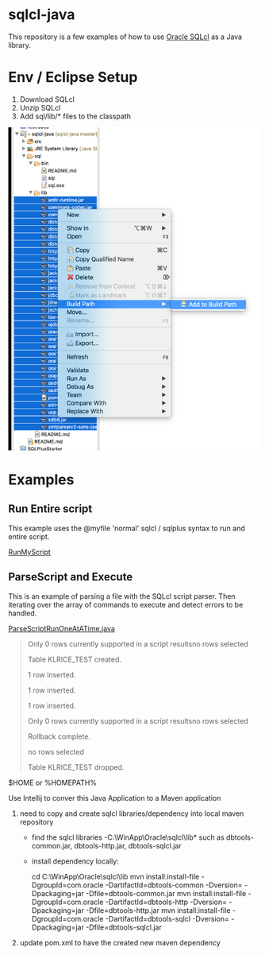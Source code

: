 # sqlcl-java

This repository is a few examples of how to use [Oracle SQLcl](http://www.oracle.com/technetwork/developer-tools/sqlcl/overview/index.html) as a Java library.

# Env / Eclipse Setup

1. Download SQLcl
2. Unzip SQLcl
3. Add sql/lib/* files to the classpath

![](sqlcl-eclipse-path.png)

# 

# Examples


## Run Entire script
This example uses the @myfile 'normal' sqlcl / sqlplus syntax to run and entire script. 

[RunMyScript](src/main/java/com/kph/demo2/RunMyScript.java)


## ParseScript and Execute
This is an example of parsing a file with the SQLcl script parser. Then iterating over the array of commands to execute and detect errors to be handled.

[ParseScriptRunOneAtATime.java](src/main/java/com/kph/demo1/ParseScriptRunOneAtATime.java)


> Only 0 rows currently supported in a script resultsno rows selected
> 
> Table KLRICE_TEST created.
> 
> 
> 1 row inserted.
> 
> 
> 1 row inserted.
> 
> 
> 1 row inserted.
> 
> Only 0 rows currently supported in a script resultsno rows selected
> 
> Rollback complete.
> 
> no rows selected
> 
> Table KLRICE_TEST dropped.

$HOME or %HOMEPATH%

Use Intellij to conver this Java Application to a Maven application

1. need to copy and create sqlcl libraries/dependency into local maven repository
     - find the sqlcl libraries -C:\WinApp\Oracle\sqlcl\lib\*
	   such as dbtools-common.jar, dbtools-http.jar, dbtools-sqlcl.jar
	 - install dependency locally:
	 
		cd C:\WinApp\Oracle\sqlcl\lib
		mvn install:install-file -DgroupId=com.oracle -DartifactId=dbtools-common -Dversion=<version> -Dpackaging=jar -Dfile=dbtools-common.jar
		mvn install:install-file -DgroupId=com.oracle -DartifactId=dbtools-http   -Dversion=<version> -Dpackaging=jar -Dfile=dbtools-http.jar
		mvn install:install-file -DgroupId=com.oracle -DartifactId=dbtools-sqlcl  -Dversion=<version> -Dpackaging=jar -Dfile=dbtools-sqlcl.jar


2. update pom.xml to have the created new maven dependency